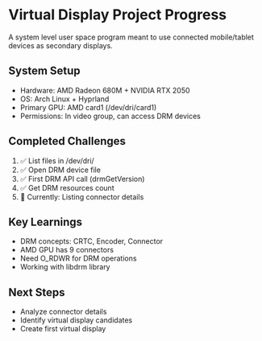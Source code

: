 # Virtual Display Project Progress

A system level user space program meant to use connected mobile/tablet devices as secondary displays.

## System Setup
- Hardware: AMD Radeon 680M + NVIDIA RTX 2050
- OS: Arch Linux + Hyprland
- Primary GPU: AMD card1 (/dev/dri/card1)
- Permissions: In video group, can access DRM devices

## Completed Challenges
1. ✅ List files in /dev/dri/
2. ✅ Open DRM device file
3. ✅ First DRM API call (drmGetVersion)
4. ✅ Get DRM resources count
5. 🔄 Currently: Listing connector details

## Key Learnings
- DRM concepts: CRTC, Encoder, Connector
- AMD GPU has 9 connectors
- Need O_RDWR for DRM operations
- Working with libdrm library

## Next Steps
- Analyze connector details
- Identify virtual display candidates
- Create first virtual display
